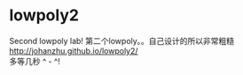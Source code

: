 # lowpoly2
Second lowpoly lab!
第二个lowpoly。。自己设计的所以非常粗糙</br>
http://johanzhu.github.io/lowpoly2/ </br>
多等几秒 ^ - ^!
